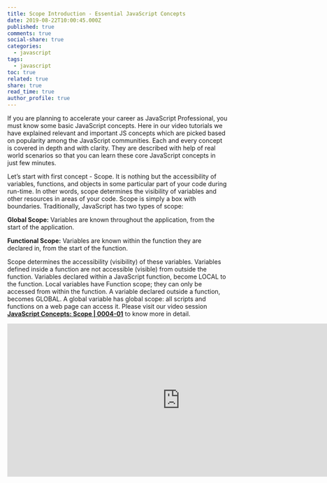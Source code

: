 ```yaml
---
title: Scope Introduction - Essential JavaScript Concepts
date: 2019-08-22T10:00:45.000Z
published: true
comments: true
social-share: true
categories:
  - javascript
tags:
  - javascript
toc: true
related: true
share: true
read_time: true
author_profile: true
---
```


<p>If you are planning to accelerate your career as JavaScript Professional, you must know some basic JavaScript concepts. Here in our video tutorials we have explained relevant and important JS concepts which are picked based on popularity among the JavaScript communities. Each and every concept is covered in depth and with clarity. They are described with help of real world scenarios so that you can learn these core JavaScript concepts in just few minutes.</p>
<p>Let’s start with first concept - Scope. It is nothing but the accessibility of variables, functions, and objects in some particular part of your code during run-time. In other words, scope determines the visibility of variables and other resources in areas of your code. Scope is simply a box with boundaries. Traditionally, JavaScript has two types of scope:</p>
<p><strong>Global Scope:</strong> Variables are known throughout the application, from the start of the application.</p>
<p><strong>Functional Scope:</strong> Variables are known within the function they are declared in, from the start of the function.</p>
<p>Scope determines the accessibility (visibility) of these variables. Variables defined inside a function are not accessible (visible) from outside the function. Variables declared within a JavaScript function, become LOCAL to the function. Local variables have Function scope; they can only be accessed from within the function. A variable declared outside a function, becomes GLOBAL. A global variable has global scope: all scripts and functions on a web page can access it. Please visit our video session <a href="https://www.youtube.com/watch?v=Kv37h5aReq4&amp;list=PLZed_adPqIJoGpa6R2QdJy9RnqmOIy1Qd" target="_blank" rel="noopener noreferrer"><strong>JavaScript Concepts: Scope | 0004-01</strong></a> to know more in detail.</p>
<p><iframe src="https://www.youtube.com/embed/Kv37h5aReq4" width="790" height="350" frameborder="0" allowfullscreen="allowfullscreen"><span data-mce-type="bookmark" style="display: inline-block; width: 0px; overflow: hidden; line-height: 0;" class="mce_SELRES_start">﻿</span></iframe></p>

